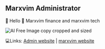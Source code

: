 ## Marxvim Administrator
👋 Hello
📨 Marxvim finance and marxvim tech

![AI Free Image copy cropped and sized](https://user-images.githubusercontent.com/88463492/131051587-23b67237-6c3d-41cf-aadb-90283ee96ea2.jpeg)

💻Links: 
[Admin website](https://marxvimAdmin.github.io) | 
[marxvim website](www.marxvim.com)



